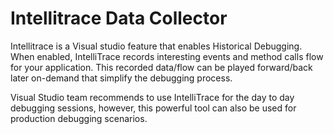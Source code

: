 # Intellitrace Data Collector
Intellitrace is a Visual studio feature that enables Historical Debugging. When enabled, IntelliTrace records interesting events and method calls flow for your application. This recorded data/flow can be played forward/back later on-demand that simplify the debugging process. 

Visual Studio team recommends to use IntelliTrace for the day to day debugging sessions, however, this powerful tool can also be used for production debugging scenarios. 
